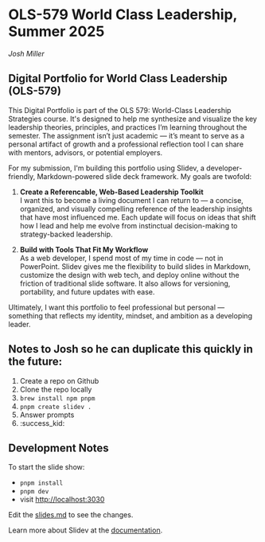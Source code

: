 # OLS-579 World Class Leadership, Summer 2025
_Josh Miller_

## Digital Portfolio for World Class Leadership (OLS-579)
This Digital Portfolio is part of the OLS 579: World-Class Leadership Strategies course. It's designed to help me synthesize and visualize the key leadership theories, principles, and practices I’m learning throughout the semester. The assignment isn’t just academic — it’s meant to serve as a personal artifact of growth and a professional reflection tool I can share with mentors, advisors, or potential employers.

For my submission, I'm building this portfolio using Slidev, a developer-friendly, Markdown-powered slide deck framework. My goals are twofold:

1. **Create a Referencable, Web-Based Leadership Toolkit** <br>
I want this to become a living document I can return to — a concise, organized, and visually compelling reference of the leadership insights that have most influenced me. Each update will focus on ideas that shift how I lead and help me evolve from instinctual decision-making to strategy-backed leadership.

2. **Build with Tools That Fit My Workflow**<br>
As a web developer, I spend most of my time in code — not in PowerPoint. Slidev gives me the flexibility to build slides in Markdown, customize the design with web tech, and deploy online without the friction of traditional slide software. It also allows for versioning, portability, and future updates with ease.

Ultimately, I want this portfolio to feel professional but personal — something that reflects my identity, mindset, and ambition as a developing leader.

## Notes to Josh so he can duplicate this quickly in the future:
1. Create a repo on Github
2. Clone the repo locally
3. `brew install npm pnpm`
4. `pnpm create slidev .`
5. Answer prompts
6. :success_kid:

## Development Notes

To start the slide show:

- `pnpm install`
- `pnpm dev`
- visit <http://localhost:3030>

Edit the [slides.md](./slides.md) to see the changes.

Learn more about Slidev at the [documentation](https://sli.dev/).
